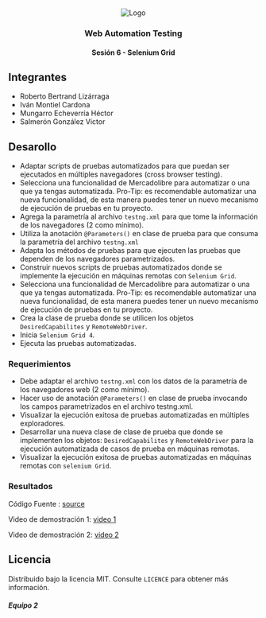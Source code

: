 <!-- PROJECT LOGO -->
<br />
<p align="center">
  <a>
    <img src="https://upload.wikimedia.org/wikipedia/commons/4/43/Cognizant_logo_2022.svg" alt="Logo">
  </a>

<h3 align="center">Web Automation Testing</h3>
<h4 align="center">Sesión 6 - Selenium Grid</h4>

## Integrantes

* Roberto Bertrand Lizárraga
* Iván Montiel Cardona
* Mungarro Echeverría Héctor
* Salmerón González Victor

## Desarollo
* Adaptar scripts de pruebas automatizados para que puedan ser ejecutados en múltiples navegadores (cross browser testing).
* Selecciona una funcionalidad de Mercadolibre para automatizar o una que ya tengas automatizada. Pro-Tip: es recomendable automatizar una nueva funcionalidad, de esta manera puedes tener un nuevo mecanismo de ejecución de pruebas en tu proyecto.
* Agrega la parametría al archivo `testng.xml` para que tome la información de los navegadores (2 como mínimo).
* Utiliza la anotación `@Parameters()` en clase de prueba para que consuma la parametría del archivo `testng.xml`
* Adapta los métodos de pruebas para que ejecuten las pruebas que dependen de los navegadores parametrizados.
* Construir nuevos scripts de pruebas automatizados donde se implemente la ejecución en máquinas remotas con `Selenium Grid`.
* Selecciona una funcionalidad de Mercadolibre para automatizar o una que ya tengas automatizada. Pro-Tip: es recomendable automatizar una nueva funcionalidad, de esta manera puedes tener un nuevo mecanismo de ejecución de pruebas en tu proyecto.
* Crea la clase de prueba donde se utilicen los objetos `DesiredCapabilites` y `RemoteWebDriver`.
* Inicia `Selenium Grid 4`.
* Ejecuta las pruebas automatizadas.


### Requerimientos
* Debe adaptar el archivo `testng.xml` con los datos de la parametría de los navegadores web (2 como mínimo).
* Hacer uso de anotación `@Parameters()` en clase de prueba invocando los campos parametrizados en el archivo testng.xml.
* Visualizar la ejecución exitosa de pruebas automatizadas en múltiples exploradores.
* Desarrollar una nueva clase de clase de prueba que donde se implementen los objetos: `DesiredCapabilites` y `RemoteWebDriver` para la ejecución automatizada de casos de prueba en máquinas remotas.
* Visualizar la ejecución exitosa de pruebas automatizadas en máquinas remotas con `selenium Grid`.


### Resultados

Código Fuente : [source](https://github.com/begeistert/WebAutomationPostworks/raw/main/Sesion%206/SeleniumGridSesion06Modulo03.zip)

Video de demostración 1: [video 1](https://github.com/begeistert/WebAutomationPostworks/raw/main/Sesion%206/PostWorkSesion06.mp4)

Video de demostración 2: [video 2](https://github.com/begeistert/WebAutomationPostworks/raw/main/Sesion%206/PostWorksesion06video2.mp4)


## Licencia
Distribuido bajo la licencia MIT. Consulte `LICENCE` para obtener más información.

##### Equipo 2